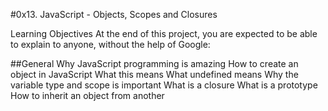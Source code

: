 #0x13. JavaScript - Objects, Scopes and Closures

Learning Objectives
At the end of this project, you are expected to be able to explain to anyone, without the help of Google:

##General
Why JavaScript programming is amazing
How to create an object in JavaScript
What this means
What undefined means
Why the variable type and scope is important
What is a closure
What is a prototype
How to inherit an object from another
